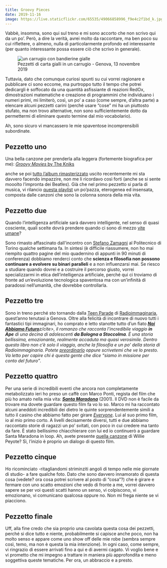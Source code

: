 ```yaml
---
title: Groovy Pieces
date: 2019-11-16
image: https://live.staticflickr.com/65535/49066858996_f9e4c2f1bd_k.jpg
---
```

Vabbè, insomma, sono qui sul treno e mi sono accorto che non scrivo qui da un po’. Però, a dire la verità, avrei molto da raccontare, ma ben poco su cui riflettere, o almeno, nulla di particolarmente profondo ed interessante (per quanto interessante possa essere ciò che scrivo in generale).

<figure>
	<img src='{{ image }}' alt='un carrugio con bandierine gialle' class='u-photo'>
	<figcaption>Pezzetti di carta gialli in un carrugio - Genova, 13 novembre 2019</figcaption>
</figure>

Tuttavia, dato che comunque curiosi spunti su cui vorrei ragionare e pubblicare ci sono eccome, ma purtroppo tutto il tempo che potrei dedicargli è soffocato da una quantità asfissiante di reazioni RedOx, dimostrazioni matematiche e creazione di programmini che individuano i numeri primi, mi limiterò, così, un po’ a caso (come sempre, d’altra parte) a elencare alcuni pezzetti carini (perché usare “cose” mi ha un piuttosto stufato, ma non trovo alternative, non sono sufficientemente dotto da permettermi di eliminare questo termine dal mio vocabolario).

Ah, sono sicuro vi mancassero le mie spaventose incomprensibili subordinate.

## Pezzetto uno

Una bella canzone per prenderla alla leggera (fortemente biografica per me): <a href='https://open.spotify.com/track/619hP9A3KpAzJA6f8iHGJz' hreflang='en' target='_blank'><cite lang='en'>Groovy Movies</cite> by The Kniks</a>

anche se poi [tutto l’album rimasterizzato](https://open.spotify.com/album/00ao0DAIYS0BNEbnbH0UCf) uscito recentemente mi sta davvero facendo impazzire, non me li ricordavo così forti (anche se si sente mooolto l’impronta dei Beatles). Già che nel primo pezzetto si parla di musica, vi rilancio [questa playlist](https://open.spotify.com/playlist/5BlTNSfjxRYrJ2nJ9dl9WX) un po’pazza, eterogenea ed insensata, composta dalle canzoni che sono la colonna sonora della mia vita.

## Pezzetto due

Quando l’intelligenza artificiale sarà davvero intelligente, nel senso di quasi cosciente, quali scelte dovrà prendere quando ci sono di mezzo <a href='https://www.theguardian.com/science/head-quarters/2016/dec/12/the-trolley-problem-would-you-kill-one-person-to-save-many-others' hreflang='en' target='_blank'>vite umane</a>?

Sono rimasto affascinato dall'incontro con [Stefano Zamagni](https://it.wikipedia.org/wiki/Stefano_Zamagni 'Stefano Zamagni su Wikipedia') al Politecnico di Torino qualche settimana fa. In sintesi (è difficile riassumere, non ho mai riempito quattro pagine del mio quadernino di appunti in 90 minuti di conferenza) dobbiamo renderci conto che **scienza e filosofia non possono continuare a evolvere su binari paralleli** e a non influenzarsi mai. Se riesco a studiare quando dovrei e a costruire il percorso giusto, vorrei specializzarmi in etica dell’intelligenza artificiale, perché qui ci troviamo di fronte ad un’evoluzione tecnologica spaventosa ma con un’infinità di paradossi nell’umanità, che dovrebbe controllarla.

## Pezzetto tre

Sono in treno perché sto tornando dalla [Teen Parade](https://radioimmaginaria.it/teenparade2019) di [Radioimmaginaria](https://radioimmaginaria.it), quest’anno tenutasi a Genova. Oltre alla felicità di incontrare di nuovo tutti i fantastici tipi immaginari, ho comprato e letto stanotte tutto d’un fiato <cite><a href='http://www.marcosymarcos.com/libri/noi-abbiamo-futuro/' title='“Noi Abbiamo Futuro„ su Marcos y Marcos' target='_blank'>**Noi Abbiamo Futuro**</a>z/cite>, il romanzo che racconta l’incredibile viaggio **in Ape** di una decina di adolescenti **da Bologna a Stoccolma**. È una storia bellissima, emozionante, realmente accaduta ma quasi verosimile. Dentro questo libro non c’è solo il viaggio, anche la filosofia e un po’ della storia di Radioimmaginaria. Potete <a href='https://www.ibs.it/noi-abbiamo-futuro-libro-michele-ferrari/e/9788871689067' target='_blank' title='“Noi Abbiamo Futuro„ su Ibs'>preordinarlo</a> oppure scrivetemi che ve lo presto. Va letto per capire chi è questa gente che dice <q>siamo in missione per conto del futuro</q>.

## Pezzetto quattro

Per una serie di incredibili eventi che ancora non completamente metabolizzato ieri ho preso un caffè con Marco Ponti, regista del film che più ho amato nella mia vita: <strong><cite><a href='https://www.imdb.com/title/tt0289432/' title='“Santa Maradona„ su IMDb' target='_blank'>Santa Maradona</a></cite></strong> (2001). Il DVD non è facile da trovare ma dovete guardare questo film fa vo lo so. Marco mi ha raccontato alcuni aneddoti incredibili dei dietro le quinte sorprendentemente simili a tutto il casino che abbiamo fatto per girare <cite><a href='/it/everyone' target='_blank' title='Everyone short movie'>Everyone</a></cite>. Lui al suo primo film, io al mio primo corto. A livelli decisamente diversi, tutti e due abbiamo raccontato storie di ragazzi un po’ svitati, con poco in cui credere ma tanto da fare. È stato bellissimo chiacchierare con lui ed io continuerò a guardare Santa Maradona in loop. Ah, avete presente [quella canzone](https://genius.com/Willie-peyote-peyote-451-leccezione-lyrics '“Peyote 451 (L’eccezione)„ su Genius') di Willie Peyote? Sì, l’inizio è proprio un dialogo di questo film.

## Pezzetto cinque

Ho ricominciato -ritagliandomi striminziti angoli di tempo nelle mie giornate di studio- a fare qualche foto. Dato che sono davvero innamorato di questa cosa (vedete? ora cosa potrei scrivere al posto di “cosa”?) che è girare e fermare con uno scatto emozioni che vedo di fronte a me, vorrei davvero sapere se per voi questi scatti hanno un senso, vi colpiscono, vi emozionano, vi comunicano qualcosa oppure no. Non mi frega niente se vi piacciono.

## Pezzetto finale

Uff, alla fine credo che sia proprio una cavolata questa cosa dei pezzetti, perché si dice tutto e niente, probabilmente si capisce anche poco, non ha molto senso e appare come uno show off delle mie robe (sembra sempre così, temo, ma non è questa la mia intenzione). In ogni caso, come sempre, vi ringrazio di essere arrivati fino a qui e di avermi cagato. Vi voglio bene e vi prometto che mi impegno a trattare in maniera più approfondita e meno soggettiva queste tematiche. Per ora, un abbraccio e a presto.
